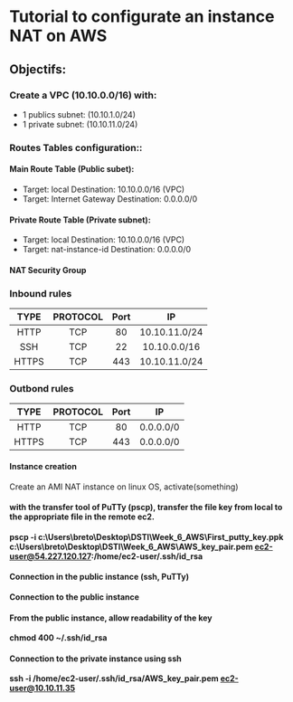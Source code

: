 Tutorial to configurate an instance NAT on AWS
===================================

## Objectifs:
### Create a VPC (10.10.0.0/16) with:
  - 1 publics subnet: (10.10.1.0/24)
  - 1 private subnet: (10.10.11.0/24)



### Routes Tables configuration::
#### Main Route Table (Public subet):
  - Target: local              Destination: 10.10.0.0/16 (VPC)
  - Target: Internet Gateway   Destination: 0.0.0.0/0

#### Private Route Table (Private subnet):
  - Target: local             Destination: 10.10.0.0/16 (VPC)
  - Target: nat-instance-id   Destination: 0.0.0.0/0

#### NAT Security Group
### Inbound rules
|TYPE |PROTOCOL|Port|IP|  
|:-----:|:--------:|:------:|:-------------:|  
|HTTP|TCP|80|10.10.11.0/24|  
|SSH|TCP|22|10.10.0.0/16 |  
|HTTPS|TCP|443|10.10.11.0/24|  

### Outbond rules

  |TYPE |PROTOCOL|Port|IP|  
  |:-----:|:--------:|:------:|:----------:|  
  |HTTP|TCP|80|0.0.0.0/0|  
  |HTTPS|TCP|443|0.0.0.0/0 |   

#### Instance creation
Create an AMI NAT  instance on linux OS, activate(something)


#### with the transfer tool of PuTTy (pscp), transfer the file key from local to the appropriate <b>file<b> in the remote ec2.
pscp -i c:\Users\breto\Desktop\DSTI\Week_6_AWS\First_putty_key.ppk c:\Users\breto\Desktop\DSTI\Week_6_AWS\AWS_key_pair.pem ec2-user@54.227.120.127:/home/ec2-user/.ssh/id_rsa
  

#### Connection in the public instance (ssh, PuTTy)
Connection to the public instance


#### From the public instance, allow readability of the key
chmod 400 ~/.ssh/id_rsa  

#### Connection to the private instance using ssh
ssh -i /home/ec2-user/.ssh/id_rsa/AWS_key_pair.pem ec2-user@10.10.11.35

